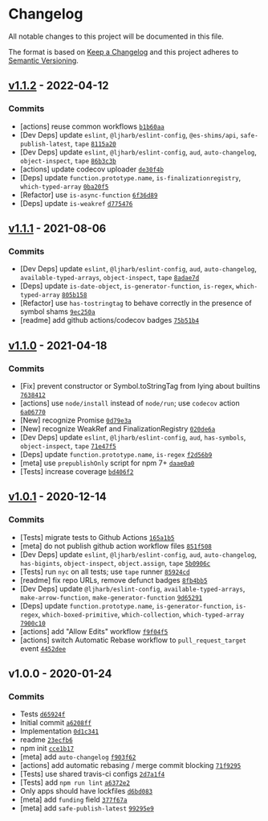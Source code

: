 # Changelog

All notable changes to this project will be documented in this file.

The format is based on [Keep a Changelog](https://keepachangelog.com/en/1.0.0/)
and this project adheres to [Semantic Versioning](https://semver.org/spec/v2.0.0.html).

## [v1.1.2](https://github.com/inspect-js/which-builtin-type/compare/v1.1.1...v1.1.2) - 2022-04-12

### Commits

- [actions] reuse common workflows [`b1b60aa`](https://github.com/inspect-js/which-builtin-type/commit/b1b60aa01b20f613a97b456c3062412f0aba67dd)
- [Dev Deps] update `eslint`, `@ljharb/eslint-config`, `@es-shims/api`, `safe-publish-latest`, `tape` [`8115a20`](https://github.com/inspect-js/which-builtin-type/commit/8115a20941ca702c1a927a0aea08ffa0b37821c0)
- [Dev Deps] update `eslint`, `@ljharb/eslint-config`, `aud`, `auto-changelog`, `object-inspect`, `tape` [`86b3c3b`](https://github.com/inspect-js/which-builtin-type/commit/86b3c3ba155a2a292a69d507be85ede12896163d)
- [actions] update codecov uploader [`de30f4b`](https://github.com/inspect-js/which-builtin-type/commit/de30f4bdd613b36a11270085974013c1e0025b74)
- [Deps] update `function.prototype.name`, `is-finalizationregistry`, `which-typed-array` [`0ba20f5`](https://github.com/inspect-js/which-builtin-type/commit/0ba20f53824455b2fcdd90027a64bc34f09bec6b)
- [Refactor] use `is-async-function` [`6f36d89`](https://github.com/inspect-js/which-builtin-type/commit/6f36d8942a158cc41f486ba9e29d08f75a6d1406)
- [Deps] update `is-weakref` [`d775476`](https://github.com/inspect-js/which-builtin-type/commit/d775476f5f0dccab56b13c839ce6ada377b67ca0)

## [v1.1.1](https://github.com/inspect-js/which-builtin-type/compare/v1.1.0...v1.1.1) - 2021-08-06

### Commits

- [Dev Deps] update `eslint`, `@ljharb/eslint-config`, `aud`, `auto-changelog`, `available-typed-arrays`, `object-inspect`, `tape` [`8adae7d`](https://github.com/inspect-js/which-builtin-type/commit/8adae7d7ba4a49309f87e990d9787589f8c978a1)
- [Deps] update `is-date-object`, `is-generator-function`, `is-regex`, `which-typed-array` [`805b158`](https://github.com/inspect-js/which-builtin-type/commit/805b158f86d258983868b45ceb4a3a9417fed08e)
- [Refactor] use `has-tostringtag` to behave correctly in the presence of symbol shams [`9ec250a`](https://github.com/inspect-js/which-builtin-type/commit/9ec250a652c6607053d63c3e662547cf36c8cb9b)
- [readme] add github actions/codecov badges [`75b51b4`](https://github.com/inspect-js/which-builtin-type/commit/75b51b4c96280a05014c97efba6b8291b18af5cb)

## [v1.1.0](https://github.com/inspect-js/which-builtin-type/compare/v1.0.1...v1.1.0) - 2021-04-18

### Commits

- [Fix] prevent constructor or Symbol.toStringTag from lying about builtins [`7638412`](https://github.com/inspect-js/which-builtin-type/commit/7638412d9b6cca9af3999b4bf45d3a630f84409e)
- [actions] use `node/install` instead of `node/run`; use `codecov` action [`6a06770`](https://github.com/inspect-js/which-builtin-type/commit/6a06770548aec6948ab0aaa28babc0423f0fe745)
- [New] recognize Promise [`0d79e3a`](https://github.com/inspect-js/which-builtin-type/commit/0d79e3a0916438e1c808f83d8928af29914de08a)
- [New] recognize WeakRef and FinalizationRegistry [`020de6a`](https://github.com/inspect-js/which-builtin-type/commit/020de6a84242e12a5cd956b74f4457a8d3cba6fb)
- [Dev Deps] update `eslint`, `@ljharb/eslint-config`, `aud`, `has-symbols`, `object-inspect`, `tape` [`71e47f5`](https://github.com/inspect-js/which-builtin-type/commit/71e47f50c534e2e37ba654bdc2851f9fb8b9f435)
- [Deps] update `function.prototype.name`, `is-regex` [`f2d56b9`](https://github.com/inspect-js/which-builtin-type/commit/f2d56b9ba12962f6432d869e14a73c43b0bfaeb0)
- [meta] use `prepublishOnly` script for npm 7+ [`daae0a0`](https://github.com/inspect-js/which-builtin-type/commit/daae0a018594cef507a0d5bc3304ec950db15925)
- [Tests] increase coverage [`bd406f2`](https://github.com/inspect-js/which-builtin-type/commit/bd406f212ac79af48c0ca11fb36c770fe106bf5f)

## [v1.0.1](https://github.com/inspect-js/which-builtin-type/compare/v1.0.0...v1.0.1) - 2020-12-14

### Commits

- [Tests] migrate tests to Github Actions [`165a1b5`](https://github.com/inspect-js/which-builtin-type/commit/165a1b5924c242db86749e9691bb310fce3e2b05)
- [meta] do not publish github action workflow files [`851f508`](https://github.com/inspect-js/which-builtin-type/commit/851f508ad644248621ca2d465ba440913e865d4e)
- [Dev Deps] update `eslint`, `@ljharb/eslint-config`, `aud`, `auto-changelog`, `has-bigints`, `object-inspect`, `object.assign`, `tape` [`5b0906c`](https://github.com/inspect-js/which-builtin-type/commit/5b0906cf115aa7b77073262a3fb34134c214c444)
- [Tests] run `nyc` on all tests; use `tape` runner [`85924cd`](https://github.com/inspect-js/which-builtin-type/commit/85924cd70d665f79fd8f1a439706412d7e8e6455)
- [readme] fix repo URLs, remove defunct badges [`8fb4bb5`](https://github.com/inspect-js/which-builtin-type/commit/8fb4bb51219e956916583ba9a34a9a2d0228716e)
- [Dev Deps] update `@ljharb/eslint-config`, `available-typed-arrays`, `make-arrow-function`, `make-generator-function` [`9d65291`](https://github.com/inspect-js/which-builtin-type/commit/9d652910fc84589669f9bfe7accc0272df911a0f)
- [Deps] update `function.prototype.name`, `is-generator-function`, `is-regex`, `which-boxed-primitive`, `which-collection`, `which-typed-array` [`7900c10`](https://github.com/inspect-js/which-builtin-type/commit/7900c10e8113fb9b087103f313bda71f4204a935)
- [actions] add "Allow Edits" workflow [`f9f04f5`](https://github.com/inspect-js/which-builtin-type/commit/f9f04f5999f564b921b9678792a3db8ad4268709)
- [actions] switch Automatic Rebase workflow to `pull_request_target` event [`4452dee`](https://github.com/inspect-js/which-builtin-type/commit/4452dee4fe2bc3cdb29470f25a184031b1c267ee)

## v1.0.0 - 2020-01-24

### Commits

- Tests [`d65924f`](https://github.com/inspect-js/which-builtin-type/commit/d65924fea79cd13609d3155b018f9db12f995b71)
- Initial commit [`a6208ff`](https://github.com/inspect-js/which-builtin-type/commit/a6208ff57dfbf9b6368adc5a22ca5d2db2c123e5)
- Implementation [`0d1c341`](https://github.com/inspect-js/which-builtin-type/commit/0d1c341b71de6b475db6f8cb430cace4be54c93b)
- readme [`23ecfb6`](https://github.com/inspect-js/which-builtin-type/commit/23ecfb6b5c5e30cbae73148f3d01adbb6229d064)
- npm init [`cce1b17`](https://github.com/inspect-js/which-builtin-type/commit/cce1b17caa4d56bae6980d898e8ad223da073fcc)
- [meta] add `auto-changelog` [`f903f62`](https://github.com/inspect-js/which-builtin-type/commit/f903f629cf70d725a2d0c1fd0e76112c39b88b70)
- [actions] add automatic rebasing / merge commit blocking [`71f9295`](https://github.com/inspect-js/which-builtin-type/commit/71f92950bdbcd1eb79d8ce8c3b7584bd4db45733)
- [Tests] use shared travis-ci configs [`2d7a1f4`](https://github.com/inspect-js/which-builtin-type/commit/2d7a1f4105de53def9b1652e53e900debb2a99a5)
- [Tests] add `npm run lint` [`a6372e2`](https://github.com/inspect-js/which-builtin-type/commit/a6372e203dbdb4ad42da15af7927cd21e0f94618)
- Only apps should have lockfiles [`d6bd083`](https://github.com/inspect-js/which-builtin-type/commit/d6bd083310cd713e6e1e3f16fcd35277194663e7)
- [meta] add `funding` field [`377f67a`](https://github.com/inspect-js/which-builtin-type/commit/377f67a24bef750dca957c8ccde62c3e8af6932b)
- [meta] add `safe-publish-latest` [`99295e9`](https://github.com/inspect-js/which-builtin-type/commit/99295e921f5cb898a62081b6719c30cf537f58f9)
